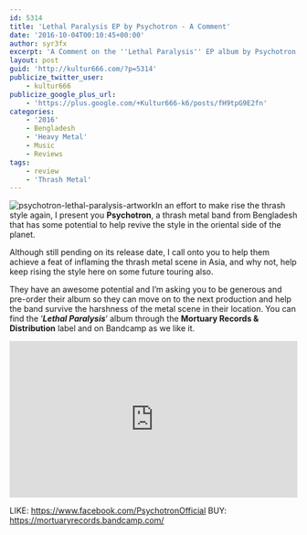```yaml
---
id: 5314
title: 'Lethal Paralysis EP by Psychotron - A Comment'
date: '2016-10-04T00:10:45+00:00'
author: syr3fx
excerpt: 'A Comment on the ''Lethal Paralysis'' EP album by Psychotron (2016).'
layout: post
guid: 'http://kultur666.com/?p=5314'
publicize_twitter_user:
    - kultur666
publicize_google_plus_url:
    - 'https://plus.google.com/+Kultur666-k6/posts/fH9tpG9E2fn'
categories:
    - '2016'
    - Bengladesh
    - 'Heavy Metal'
    - Music
    - Reviews
tags:
    - review
    - 'Thrash Metal'
---
```


![psychotron-lethal-paralysis-artwork](http://localhost:8080/wp-content/uploads/2016/10/psychotron-lethal-paralysis-artwork.jpg)In an effort to make rise the thrash style again, I present you **Psychotron**, a thrash metal band from Bengladesh that has some potential to help revive the style in the oriental side of the planet.

Although still pending on its release date, I call onto you to help them achieve a feat of inflaming the thrash metal scene in Asia, and why not, help keep rising the style here on some future touring also.

They have an awesome potential and I’m asking you to be generous and pre-order their album so they can move on to the next production and help the band survive the harshness of the metal scene in their location. You can find the ‘***Lethal Paralysis***‘ album through the **Mortuary Records &amp; Distribution** label and on Bandcamp as we like it.

<iframe style="border: 0; width: 100%; height: 274px;" src="https://bandcamp.com/EmbeddedPlayer/album=4031110799/size=large/bgcol=333333/linkcol=e99708/tracklist=false/transparent=true/" seamless></iframe>

LIKE: <https://www.facebook.com/PsychotronOfficial>
BUY: <https://mortuaryrecords.bandcamp.com/>